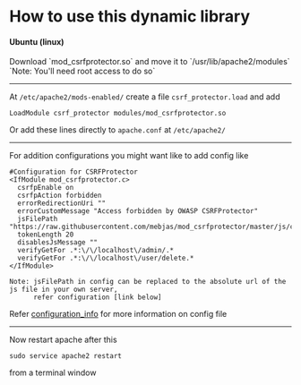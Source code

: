 How to use this dynamic library
=====================

<h4> Ubuntu (linux) </h4>
Download `mod_csrfprotector.so` and move it to `/usr/lib/apache2/modules`<br>
`Note: You'll need root access to do so`

--------------------------------------------


At `/etc/apache2/mods-enabled/` create a file `csrf_protector.load` and add
```
LoadModule csrf_protector modules/mod_csrfprotector.so
```
Or add these lines directly to `apache.conf` at `/etc/apache2/`

---------------------------------------------

For addition configurations you might want like to add config like

```
#Configuration for CSRFProtector
<IfModule mod_csrfprotector.c>
  csrfpEnable on
  csrfpAction forbidden
  errorRedirectionUri ""
  errorCustomMessage "Access forbidden by OWASP CSRFProtector"
  jsFilePath "https://raw.githubusercontent.com/mebjas/mod_csrfprotector/master/js/csrfprotector.js"
  tokenLength 20
  disablesJsMessage ""
  verifyGetFor .*:\/\/localhost\/admin/.*
  verifyGetFor .*:\/\/localhost\/user/delete.*
</IfModule>
```

```
Note: jsFilePath in config can be replaced to the absolute url of the js file in your own server,
      refer configuration [link below]
```

Refer [configuration_info](https://github.com/mebjas/mod_csrfprotector/blob/master/apache%202.2/readme.md) for more information on config file

----------------------------------------------
Now restart apache after this
```
sudo service apache2 restart
```
from a terminal window
